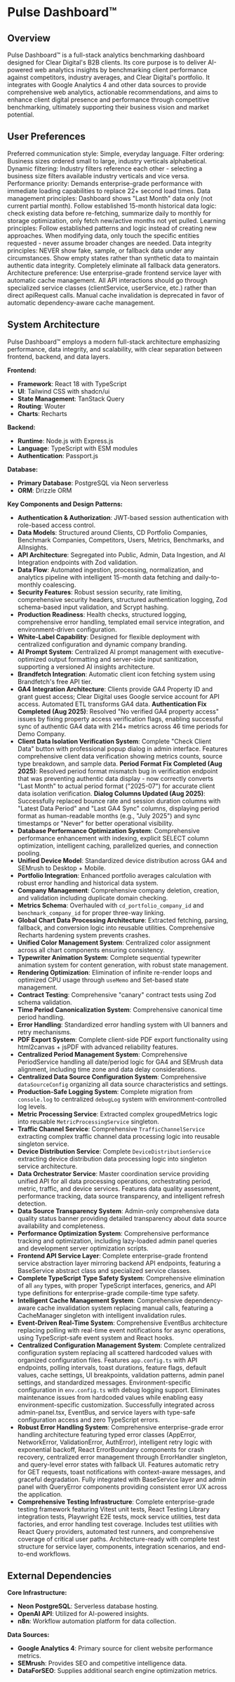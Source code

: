 # Pulse Dashboard™

## Overview
Pulse Dashboard™ is a full-stack analytics benchmarking dashboard designed for Clear Digital's B2B clients. Its core purpose is to deliver AI-powered web analytics insights by benchmarking client performance against competitors, industry averages, and Clear Digital's portfolio. It integrates with Google Analytics 4 and other data sources to provide comprehensive web analytics, actionable recommendations, and aims to enhance client digital presence and performance through competitive benchmarking, ultimately supporting their business vision and market potential.

## User Preferences
Preferred communication style: Simple, everyday language.
Filter ordering: Business sizes ordered small to large, industry verticals alphabetical.
Dynamic filtering: Industry filters reference each other - selecting a business size filters available industry verticals and vice versa.
Performance priority: Demands enterprise-grade performance with immediate loading capabilities to replace 22+ second load times.
Data management principles: Dashboard shows "Last Month" data only (not current partial month). Follow established 15-month historical data logic: check existing data before re-fetching, summarize daily to monthly for storage optimization, only fetch new/active months not yet pulled.
Learning principles: Follow established patterns and logic instead of creating new approaches. When modifying data, only touch the specific entities requested - never assume broader changes are needed.
Data integrity principles: NEVER show fake, sample, or fallback data under any circumstances. Show empty states rather than synthetic data to maintain authentic data integrity. Completely eliminate all fallback data generators.
Architecture preference: Use enterprise-grade frontend service layer with automatic cache management. All API interactions should go through specialized service classes (clientService, userService, etc.) rather than direct apiRequest calls. Manual cache invalidation is deprecated in favor of automatic dependency-aware cache management.

## System Architecture
Pulse Dashboard™ employs a modern full-stack architecture emphasizing performance, data integrity, and scalability, with clear separation between frontend, backend, and data layers.

**Frontend:**
- **Framework**: React 18 with TypeScript
- **UI**: Tailwind CSS with shadcn/ui
- **State Management**: TanStack Query
- **Routing**: Wouter
- **Charts**: Recharts

**Backend:**
- **Runtime**: Node.js with Express.js
- **Language**: TypeScript with ESM modules
- **Authentication**: Passport.js

**Database:**
- **Primary Database**: PostgreSQL via Neon serverless
- **ORM**: Drizzle ORM

**Key Components and Design Patterns:**
- **Authentication & Authorization**: JWT-based session authentication with role-based access control.
- **Data Models**: Structured around Clients, CD Portfolio Companies, Benchmark Companies, Competitors, Users, Metrics, Benchmarks, and AIInsights.
- **API Architecture**: Segregated into Public, Admin, Data Ingestion, and AI Integration endpoints with Zod validation.
- **Data Flow**: Automated ingestion, processing, normalization, and analytics pipeline with intelligent 15-month data fetching and daily-to-monthly coalescing.
- **Security Features**: Robust session security, rate limiting, comprehensive security headers, structured authentication logging, Zod schema-based input validation, and Scrypt hashing.
- **Production Readiness**: Health checks, structured logging, comprehensive error handling, templated email service integration, and environment-driven configuration.
- **White-Label Capability**: Designed for flexible deployment with centralized configuration and dynamic company branding.
- **AI Prompt System**: Centralized AI prompt management with executive-optimized output formatting and server-side input sanitization, supporting a versioned AI insights architecture.
- **Brandfetch Integration**: Automatic client icon fetching system using Brandfetch's free API tier.
- **GA4 Integration Architecture**: Clients provide GA4 Property ID and grant guest access; Clear Digital uses Google service account for API access. Automated ETL transforms GA4 data. **Authentication Fix Completed (Aug 2025)**: Resolved "No verified GA4 property access" issues by fixing property access verification flags, enabling successful sync of authentic GA4 data with 214+ metrics across 46 time periods for Demo Company.
- **Client Data Isolation Verification System**: Complete "Check Client Data" button with professional popup dialog in admin interface. Features comprehensive client data verification showing metrics counts, source type breakdown, and sample data. **Period Format Fix Completed (Aug 2025)**: Resolved period format mismatch bug in verification endpoint that was preventing authentic data display - now correctly converts "Last Month" to actual period format ("2025-07") for accurate client data isolation verification. **Dialog Columns Updated (Aug 2025)**: Successfully replaced bounce rate and session duration columns with "Latest Data Period" and "Last GA4 Sync" columns, displaying period format as human-readable months (e.g., "July 2025") and sync timestamps or "Never" for better operational visibility.
- **Database Performance Optimization System**: Comprehensive performance enhancement with indexing, explicit SELECT column optimization, intelligent caching, parallelized queries, and connection pooling.
- **Unified Device Model**: Standardized device distribution across GA4 and SEMrush to Desktop + Mobile.
- **Portfolio Integration**: Enhanced portfolio averages calculation with robust error handling and historical data system.
- **Company Management**: Comprehensive company deletion, creation, and validation including duplicate domain checking.
- **Metrics Schema**: Overhauled with `cd_portfolio_company_id` and `benchmark_company_id` for proper three-way linking.
- **Global Chart Data Processing Architecture**: Extracted fetching, parsing, fallback, and conversion logic into reusable utilities. Comprehensive Recharts hardening system prevents crashes.
- **Unified Color Management System**: Centralized color assignment across all chart components ensuring consistency.
- **Typewriter Animation System**: Complete sequential typewriter animation system for content generation, with robust state management.
- **Rendering Optimization**: Elimination of infinite re-render loops and optimized CPU usage through `useMemo` and Set-based state management.
- **Contract Testing**: Comprehensive "canary" contract tests using Zod schema validation.
- **Time Period Canonicalization System**: Comprehensive canonical time period handling.
- **Error Handling**: Standardized error handling system with UI banners and retry mechanisms.
- **PDF Export System**: Complete client-side PDF export functionality using html2canvas + jsPDF with advanced reliability features.
- **Centralized Period Management System**: Comprehensive PeriodService handling all date/period logic for GA4 and SEMrush data alignment, including time zone and data delay considerations.
- **Centralized Data Source Configuration System**: Comprehensive `dataSourceConfig` organizing all data source characteristics and settings.
- **Production-Safe Logging System**: Complete migration from `console.log` to centralized `debugLog` system with environment-controlled log levels.
- **Metric Processing Service**: Extracted complex groupedMetrics logic into reusable `MetricProcessingService` singleton.
- **Traffic Channel Service**: Comprehensive `TrafficChannelService` extracting complex traffic channel data processing logic into reusable singleton service.
- **Device Distribution Service**: Complete `DeviceDistributionService` extracting device distribution data processing logic into singleton service architecture.
- **Data Orchestrator Service**: Master coordination service providing unified API for all data processing operations, orchestrating period, metric, traffic, and device services. Features data quality assessment, performance tracking, data source transparency, and intelligent refresh detection.
- **Data Source Transparency System**: Admin-only comprehensive data quality status banner providing detailed transparency about data source availability and completeness.
- **Performance Optimization System**: Comprehensive performance tracking and optimization, including lazy-loaded admin panel queries and development server optimization scripts.
- **Frontend API Service Layer**: Complete enterprise-grade frontend service abstraction layer mirroring backend API endpoints, featuring a BaseService abstract class and specialized service classes.
- **Complete TypeScript Type Safety System**: Comprehensive elimination of all `any` types, with proper TypeScript interfaces, generics, and API type definitions for enterprise-grade compile-time type safety.
- **Intelligent Cache Management System**: Comprehensive dependency-aware cache invalidation system replacing manual calls, featuring a CacheManager singleton with intelligent invalidation rules.
- **Event-Driven Real-Time System**: Comprehensive EventBus architecture replacing polling with real-time event notifications for async operations, using TypeScript-safe event system and React hooks.
- **Centralized Configuration Management System**: Complete centralized configuration system replacing all scattered hardcoded values with organized configuration files. Features `app.config.ts` with API endpoints, polling intervals, toast durations, feature flags, default values, cache settings, UI breakpoints, validation patterns, admin panel settings, and standardized messages. Environment-specific configuration in `env.config.ts` with debug logging support. Eliminates maintenance issues from hardcoded values while enabling easy environment-specific customization. Successfully integrated across admin-panel.tsx, EventBus, and service layers with type-safe configuration access and zero TypeScript errors.
- **Robust Error Handling System**: Comprehensive enterprise-grade error handling architecture featuring typed error classes (AppError, NetworkError, ValidationError, AuthError), intelligent retry logic with exponential backoff, React ErrorBoundary components for crash recovery, centralized error management through ErrorHandler singleton, and query-level error states with fallback UI. Features automatic retry for GET requests, toast notifications with context-aware messages, and graceful degradation. Fully integrated with BaseService layer and admin panel with QueryError components providing consistent error UX across the application.
- **Comprehensive Testing Infrastructure**: Complete enterprise-grade testing framework featuring Vitest unit tests, React Testing Library integration tests, Playwright E2E tests, mock service utilities, test data factories, and error handling test coverage. Includes test utilities with React Query providers, automated test runners, and comprehensive coverage of critical user paths. Architecture-ready with complete test structure for service layer, components, integration scenarios, and end-to-end workflows.

## External Dependencies
**Core Infrastructure:**
- **Neon PostgreSQL**: Serverless database hosting.
- **OpenAI API**: Utilized for AI-powered insights.
- **n8n**: Workflow automation platform for data collection.

**Data Sources:**
- **Google Analytics 4**: Primary source for client website performance metrics.
- **SEMrush**: Provides SEO and competitive intelligence data.
- **DataForSEO**: Supplies additional search engine optimization metrics.